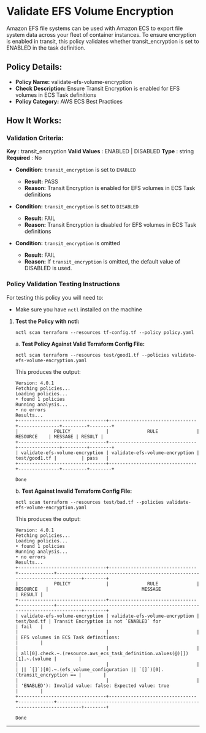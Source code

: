 # Validate EFS Volume Encryption 

Amazon EFS file systems can be used with Amazon ECS to export file system data across your fleet of container instances. To ensure encryption is enabled in transit, this policy validates whether transit_encryption is set to ENABLED in the task definition.

## Policy Details:

- **Policy Name:** validate-efs-volume-encryption
- **Check Description:** Ensure Transit Encryption is enabled for EFS volumes in ECS Task definitions
- **Policy Category:** AWS ECS Best Practices

## How It Works:

### Validation Criteria:

**Key** : transit_encryption
**Valid Values** : ENABLED | DISABLED
**Type** : string
**Required** : No

- **Condition:** `transit_encryption` is set to `ENABLED`
  - **Result:** PASS
  - **Reason:** Transit Encryption is enabled for EFS volumes in ECS Task definitions


- **Condition:** `transit_encryption` is set to `DISABLED`
  - **Result:** FAIL
  - **Reason:** Transit Encryption is disabled for EFS volumes in ECS Task definitions

- **Condition:** `transit_encryption` is omitted
  - **Result:** FAIL
  - **Reason:**  If `transit_encryption` is omitted, the default value of DISABLED is used.

### Policy Validation Testing Instructions

For testing this policy you will need to:
- Make sure you have `nctl` installed on the machine 

1. **Test the Policy with nctl:**
    ```
    nctl scan terraform --resources tf-config.tf --policy policy.yaml
    ```

    a. **Test Policy Against Valid Terraform Config File:**
    ```
    nctl scan terraform --resources test/good1.tf --policies validate-efs-volume-encryption.yaml 
    ```

    This produces the output:
    ```
    Version: 4.0.1
    Fetching policies...
    Loading policies...
    • found 1 policies
    Running analysis...
    • no errors
    Results...
    +--------------------------------+--------------------------------+---------------+---------+--------+
    |             POLICY             |              RULE              |   RESOURCE    | MESSAGE | RESULT |
    +--------------------------------+--------------------------------+---------------+---------+--------+
    | validate-efs-volume-encryption | validate-efs-volume-encryption | test/good1.tf |         | pass   |
    +--------------------------------+--------------------------------+---------------+---------+--------+

    Done
    ```

    b. **Test Against Invalid Terraform Config File:**
    ```
    nctl scan terraform --resources test/bad.tf --policies validate-efs-volume-encryption.yaml 
    ```

    This produces the output:
    ```
    Version: 4.0.1
    Fetching policies...
    Loading policies...
    • found 1 policies
    Running analysis...
    • no errors
    Results...
    +--------------------------------+--------------------------------+-------------+----------------------------------------------------------------------------+--------+
    |             POLICY             |              RULE              |  RESOURCE   |                                  MESSAGE                                   | RESULT |
    +--------------------------------+--------------------------------+-------------+----------------------------------------------------------------------------+--------+
    | validate-efs-volume-encryption | validate-efs-volume-encryption | test/bad.tf | Transit Encryption is not `ENABLED` for                                    | fail   |
    |                                |                                |             | EFS volumes in ECS Task definitions:                                       |        |
    |                                |                                |             | all[0].check.~.(resource.aws_ecs_task_definition.values(@)[])[1].~.(volume |        |
    |                                |                                |             | || `[]`)[0].~.(efs_volume_configuration || `[]`)[0].(transit_encryption == |        |
    |                                |                                |             | 'ENABLED'): Invalid value: false: Expected value: true                     |        |
    +--------------------------------+--------------------------------+-------------+----------------------------------------------------------------------------+--------+

    Done
    ```

---